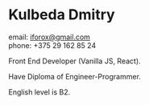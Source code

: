 # Kulbeda Dmitry

email: iforox@gmail.com  
phone: +375 29 162 85 24

Front End Developer (Vanilla JS, React).

Have Diploma of Engineer-Programmer.

English level is B2.
